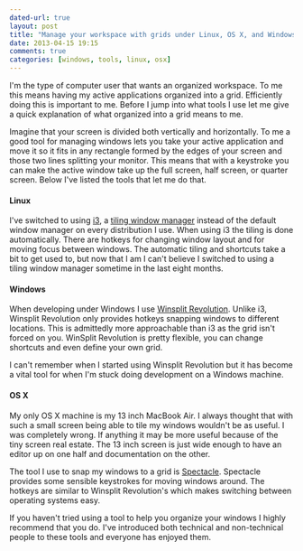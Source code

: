 ```yaml
---
dated-url: true
layout: post
title: "Manage your workspace with grids under Linux, OS X, and Windows"
date: 2013-04-15 19:15
comments: true
categories: [windows, tools, linux, osx]
---
```


I'm the type of computer user that wants an organized
workspace. To me this means having my active applications organized
into a grid. Efficiently doing this is important to me. Before I jump
into what tools I use let me give a quick explanation of what
organized into a grid means to me.

Imagine that your screen is divided both vertically and
horizontally. To me a good tool for managing windows lets you take
your active application and move it so it fits in any rectangle formed
by the edges of your screen and those two lines splitting your
monitor. This means that with a keystroke you can make the active
window take up the full screen, half screen, or quarter screen. Below
I've listed the tools that let me do that.

#### Linux ####

I've switched to using [i3](http://i3wm.org/), a
[tiling window manager](http://en.wikipedia.org/wiki/Tiling_window_manager)
instead of the default window manager on every distribution I use. When using
i3 the tiling is done automatically. There are hotkeys for changing
window layout and for moving focus between windows. The automatic tiling and
shortcuts take a bit to get used to, but now that I am I can't believe
I switched to using a tiling window manager sometime in the last eight
months.

#### Windows ####

When developing under Windows I use
[Winsplit Revolution](http://winsplit-revolution.com/). Unlike i3,
Winsplit Revolution only provides hotkeys snapping windows to
different locations. This is admittedly more approachable than i3 as
the grid isn't forced on you. WinSplit Revolution is pretty flexible,
you can change shortcuts and even define your own grid.

I can't remember when I started using Winsplit Revolution but it has
become a vital tool for when I'm stuck doing development on a Windows
machine.

#### OS X ####

My only OS X machine is my 13 inch MacBook Air. I always thought that
with such a small screen being able to tile my windows wouldn't be as
useful. I  was completely wrong. If anything it may be more useful
because of the tiny screen real estate. The 13 inch screen is just wide
enough to have an editor up on one half and documentation on the
other.

The tool I use to snap my windows to a grid is
[Spectacle](http://spectacleapp.com/). Spectacle provides some
sensible keystrokes for moving windows around. The hotkeys are
similar to Winsplit Revolution's which makes switching between
operating systems easy.

If you haven't tried using a tool to help you organize your windows I
highly recommend that you do. I've introduced both technical and
non-technical people to these tools and everyone has enjoyed them.